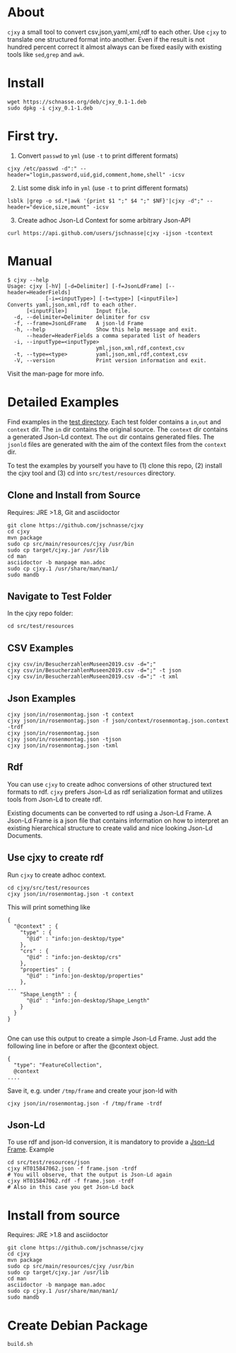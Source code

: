 # About

`cjxy` a small tool to convert csv,json,yaml,xml,rdf to each other.
Use `cjxy` to translate one structured format into another. Even if
the result is not hundred percent correct it almost always 
can be fixed easily with existing tools like `sed`,`grep` and `awk`.

# Install

```
wget https://schnasse.org/deb/cjxy_0.1-1.deb
sudo dpkg -i cjxy_0.1-1.deb
```


# First try. 

1. Convert `passwd` to `yml` (use `-t` to print different formats)

```
cjxy /etc/passwd -d":" --header="login,password,uid,gid,comment,home,shell" -icsv
```

2. List some disk info in `yml` (use `-t` to print different formats)

```
lsblk |grep -o sd.*|awk '{print $1 ";" $4 ";" $NF}'|cjxy -d";" --header="device,size,mount" -icsv
```

3. Create adhoc Json-Ld Context for some arbitrary Json-API

```
curl https://api.github.com/users/jschnasse|cjxy -ijson -tcontext
```

# Manual

```
$ cjxy --help
Usage: cjxy [-hV] [-d=Delimiter] [-f=JsonLdFrame] [--header=HeaderFields]
            [-i=<inputType>] [-t=<type>] [<inputFile>]
Converts yaml,json,xml,rdf to each other.
      [<inputFile>]         Input file.
  -d, --delimiter=Delimiter delimiter for csv
  -f, --frame=JsonLdFrame   A json-ld Frame
  -h, --help                Show this help message and exit.
      --header=HeaderFields a comma separated list of headers
  -i, --inputType=<inputType>
                            yml,json,xml,rdf,context,csv
  -t, --type=<type>         yaml,json,xml,rdf,context,csv
  -V, --version             Print version information and exit.
```

Visit the man-page for more info.


# Detailed Examples

Find examples in the [test directory](https://github.com/jschnasse/cjxy/tree/master/src/test/resources). 
Each test folder contains a `in`,`out` and `context` dir. The `in` dir contains the original source.
The `context` dir contains a generated Json-Ld context. The `out` dir contains generated files. The
`jsonld` files are generated with the aim of the context files from the `context` dir. 

To test the examples by yourself you have to (1) clone this repo, (2) install the cjxy tool and 
(3) cd into `src/test/resources` directory.

## Clone and Install from Source

Requires: JRE >1.8, Git and asciidoctor

```
git clone https://github.com/jschnasse/cjxy
cd cjxy
mvn package
sudo cp src/main/resources/cjxy /usr/bin
sudo cp target/cjxy.jar /usr/lib
cd man
asciidoctor -b manpage man.adoc
sudo cp cjxy.1 /usr/share/man/man1/
sudo mandb

```

## Navigate to Test Folder

In the cjxy repo folder:

```
cd src/test/resources
```

## CSV Examples

```
cjxy csv/in/BesucherzahlenMuseen2019.csv -d=";" 
cjxy csv/in/BesucherzahlenMuseen2019.csv -d=";" -t json 
cjxy csv/in/BesucherzahlenMuseen2019.csv -d=";" -t xml 
```
## Json Examples

```
cjxy json/in/rosenmontag.json -t context
cjxy json/in/rosenmontag.json -f json/context/rosenmontag.json.context -trdf
cjxy json/in/rosenmontag.json 
cjxy json/in/rosenmontag.json -tjson
cjxy json/in/rosenmontag.json -txml 
```
## Rdf

You can use `cjxy` to create adhoc conversions of other structured text formats to
rdf. `cjxy` prefers Json-Ld as rdf serialization format and utilizes tools from Json-Ld
to create rdf.

Existing documents can be converted to rdf using a Json-Ld Frame. A Json-Ld Frame is a 
json file that contains information on how to interpret an existing hierarchical structure
to create valid and nice looking Json-Ld Documents.

## Use cjxy to create rdf

Run `cjxy` to create adhoc context.

```
cd cjxy/src/test/resources
cjxy json/in/rosenmontag.json -t context
```

This will print something like

```
{
  "@context" : {
    "type" : {
      "@id" : "info:jon-desktop/type"
    },
    "crs" : {
      "@id" : "info:jon-desktop/crs"
    },
    "properties" : {
      "@id" : "info:jon-desktop/properties"
    },
...
    "Shape_Length" : {
      "@id" : "info:jon-desktop/Shape_Length"
    }
  }
}
 
```

One can use this output to create a simple Json-Ld Frame. Just add the following line in
before or after the @context object.

```
{
  "type": "FeatureCollection",
  @context 
....
```

Save it, e.g. under `/tmp/frame` and create your json-ld with

```
cjxy json/in/rosenmontag.json -f /tmp/frame -trdf
```

## Json-Ld

To use rdf and json-ld conversion, it is mandatory to provide a [Json-Ld Frame](https://w3c.github.io/json-ld-framing/).
Example

```
cd src/test/resources/json
cjxy HT015847062.json -f frame.json -trdf
# You will observe, that the output is Json-Ld again
cjxy HT015847062.rdf -f frame.json -trdf
# Also in this case you get Json-Ld back
```

# Install from source

Requires: JRE >1.8 and asciidoctor

```
git clone https://github.com/jschnasse/cjxy
cd cjxy
mvn package
sudo cp src/main/resources/cjxy /usr/bin
sudo cp target/cjxy.jar /usr/lib
cd man
asciidoctor -b manpage man.adoc
sudo cp cjxy.1 /usr/share/man/man1/
sudo mandb
```

# Create Debian Package
```
build.sh
```
